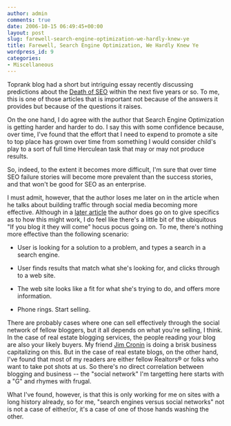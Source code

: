 ```yaml
---
author: admin
comments: true
date: 2006-10-15 06:49:45+00:00
layout: post
slug: farewell-search-engine-optimization-we-hardly-knew-ye
title: Farewell, Search Engine Optimization, We Hardly Knew Ye
wordpress_id: 9
categories:
- Miscellaneous
---
```


Toprank blog had a short but intriguing essay recently discussing predictions about the [Death of SEO](http://toprank.blogspot.com/2006/09/seo-dies-slow-death.html) within the next five years or so.  To me, this is one of those articles that is important not because of the answers it provides but because of the questions it raises.

On the one hand, I do agree with the author that Search Engine Optimization is getting harder and harder to do.  I say this with some confidence because, over time, I've found that the effort that I need to expend to promote a site to top place has grown over time from something I would consider child's play to a sort of full time Herculean task that may or may not produce results.

So, indeed, to the extent it becomes more difficult, I'm sure that over time SEO failure stories will become more prevalent than the success stories, and that won't be good for SEO as an enterprise.

I must admit, however, that the author loses me later on in the article when he talks about building traffic through social media becoming more effective.  Although in a [later article](http://toprank.blogspot.com/2006/09/5-website-traffic-alternatives-to.html) the author does go on to give specifics as to how this might work, I do feel like there's a little bit of the ubiquitous "If you blog it they will come" hocus pocus going on.  To me, there's nothing more effective than the following scenario:



	
  * User is looking for a solution to a problem, and types a search in a search engine.

	
  * User finds results that match what she's looking for, and clicks through to a web site.

	
  * The web site looks like a fit for what she's trying to do, and offers more information.

	
  * Phone rings.  Start selling.


There are probably cases where one can sell effectively through the social network of fellow bloggers, but it all depends on what you're selling, I think.  In the case of real estate blogging services, the people reading your blog are also your likely buyers.  My friend [Jim Cronin](http://www.realestatetomato.typepad.com/) is doing a brisk business capitalizing on this.  But in the case of real estate blogs, on the other hand, I've found that most of my readers are either fellow Realtors® or folks who want to take pot shots at us.  So there's no direct correlation between blogging and business -- the "social network" I'm targetting here starts with a "G" and rhymes with frugal.

What I've found, however, is that this is only working for me on sites with a long history already, so for me, "search engines versus social networks" not is not a case of either/or, it's a case of one of those hands washing the other.
